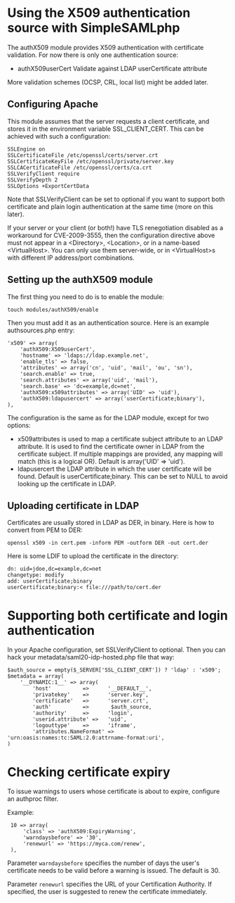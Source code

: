 Using the X509 authentication source with SimpleSAMLphp
=======================================================

The authX509 module provides X509 authentication with certificate
validation. For now there is only one authentication source:

* authX509userCert Validate against LDAP userCertificate attribute

More validation schemes (OCSP, CRL, local list) might be added later.

Configuring Apache
------------------

This module assumes that the server requests a client certificate, and
stores it in the environment variable SSL_CLIENT_CERT. This can be achieved
with such a configuration:

    SSLEngine on
    SSLCertificateFile /etc/openssl/certs/server.crt
    SSLCertificateKeyFile /etc/openssl/private/server.key
    SSLCACertificateFile /etc/openssl/certs/ca.crt
    SSLVerifyClient require
    SSLVerifyDepth 2
    SSLOptions +ExportCertData

Note that SSLVerifyClient can be set to optional if you want to support
both certificate and plain login authentication at the same time (more on
this later).

If your server or your client (or both!) have TLS renegotiation disabled
as a workaround for CVE-2009-3555, then the configuration directive above
must not appear in a &lt;Directory&gt;, &lt;Location&gt;, or in a name-based
&lt;VirtualHost&gt;. You can only use them server-wide, or in &lt;VirtualHost&gt;s
with different IP address/port combinations.


Setting up the authX509 module
------------------------------

The first thing you need to do is to enable the module:

    touch modules/authX509/enable

Then you must add it as an authentication source. Here is an
example authsources.php entry:

    'x509' => array(
        'authX509:X509userCert',
        'hostname' => 'ldaps://ldap.example.net',
        'enable_tls' => false,
        'attributes' => array('cn', 'uid', 'mail', 'ou', 'sn'),
        'search.enable' => true,
        'search.attributes' => array('uid', 'mail'),
        'search.base' => 'dc=example,dc=net',
        'authX509:x509attributes' => array('UID' => 'uid'),
        'authX509:ldapusercert' => array('userCertificate;binary'),
    ),

The configuration is the same as for the LDAP module, except for
two options:

* x509attributes is used to map a certificate subject attribute to
                 an LDAP attribute. It is used to find the certificate
                 owner in LDAP from the certificate subject. If multiple
                 mappings are provided, any mapping will match (this
                 is a logical OR). Default is array('UID' => 'uid').
* ldapusercert   the LDAP attribute in which the user certificate will
                 be found. Default is userCertificate;binary. This can
                 be set to NULL to avoid looking up the certificate in
                 LDAP.


Uploading certificate in LDAP
-----------------------------

Certificates are usually stored in LDAP as DER, in binary. Here is
how to convert from PEM to DER:

    openssl x509 -in cert.pem -inform PEM -outform DER -out cert.der

Here is some LDIF to upload the certificate in the directory:

    dn: uid=jdoe,dc=example,dc=net
    changetype: modify
    add: userCertificate;binary
    userCertificate;binary:< file:///path/to/cert.der


Supporting both certificate and login authentication
====================================================

In your Apache configuration, set SSLVerifyClient to optional. Then you
can hack your metadata/saml20-idp-hosted.php file that way:

    $auth_source = empty($_SERVER['SSL_CLIENT_CERT']) ? 'ldap' : 'x509';
    $metadata = array(
        '__DYNAMIC:1__' => array(
            'host'          =>      '__DEFAULT__',
            'privatekey'    =>      'server.key',
            'certificate'   =>      'server.crt',
            'auth'          =>       $auth_source,
            'authority'     =>      'login',
            'userid.attribute' =>   'uid',
            'logouttype'    =>      'iframe',
            'attributes.NameFormat' => 'urn:oasis:names:tc:SAML:2.0:attrname-format:uri',
    )

Checking certificate expiry
===========================

To issue warnings to users whose certificate is about to expire, configure an authproc filter.

Example:

     10 => array(
         'class' => 'authX509:ExpiryWarning',
         'warndaysbefore' => '30',
         'renewurl' => 'https://myca.com/renew',
     ),

Parameter `warndaysbefore` specifies the number of days the user's certificate needs to be valid before a warning is
issued. The default is 30.

Parameter `renewurl` specifies the URL of your Certification Authority. If specified, the user is suggested to renew the
certificate immediately.
